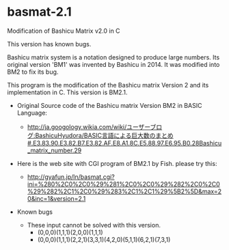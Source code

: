 # basmat-2.1
Modification of Bashicu Matrix v2.0 in C

This version has known bugs.

Bashicu matrix system is a notation designed to produce large numbers. Its original version 'BM1' was invented by Bashicu in 2014. It was modified into BM2 to fix its bug.

This program is the modification of the Bashicu matrix Version 2 and its implementation in C. This version is BM2.1.

- Original Source code of the Bashicu matrix Version BM2 in BASIC Language:
  - http://ja.googology.wikia.com/wiki/ユーザーブログ:BashicuHyudora/BASIC言語による巨大数のまとめ#.E3.83.90.E3.82.B7.E3.82.AF.E8.A1.8C.E5.88.97.E6.95.B0.28Bashicu_matrix_number.29
- Here is the web site with CGI program of BM2.1 by Fish. please try this:
  - http://gyafun.jp/ln/basmat.cgi?ini=%280%2C0%2C0%29%281%2C0%2C0%29%282%2C0%2C0%29%282%2C1%2C0%29%283%2C1%2C1%29%5B2%5D&max=20&inc=1&version=2.1

- Known bugs
  - These input cannot be solved with this version.
    - (0,0,0)(1,1,1)(2,0,0)(1,1,1)
    - (0,0,0)(1,1,1)(2,2,1)(3,3,1)(4,2,0)(5,1,1)(6,2,1)(7,3,1)
 
 
